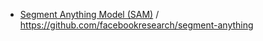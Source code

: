 - [Segment Anything Model (SAM)](https://segment-anything.com/) / https://github.com/facebookresearch/segment-anything